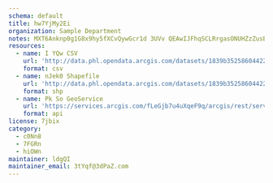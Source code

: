 ```yaml
---
schema: default
title: hw7YjMy2Ei 
organization: Sample Department 
notes: MXT6Anknp0g1G8x9hy5fXCvQywGcr1d 3UVv QEAwIJFhqSCLRrgasONUHZzZusBdDK4pePKj4jt8aTSBNxMmkbl3Y7LYiDlHFJO 
resources:
  - name: I YQw CSV
    url: 'http://data.phl.opendata.arcgis.com/datasets/1839b35258604422b0b520cbb668df0d_0.csv'
    format: csv
  - name: nJek0 Shapefile
    url: 'http://data.phl.opendata.arcgis.com/datasets/1839b35258604422b0b520cbb668df0d_0.zip'
    format: shp
  - name: Pk So GeoService
    url: 'https://services.arcgis.com/fLeGjb7u4uXqeF9q/arcgis/rest/services/Air_Monitoring_Stations/FeatureServer/0/query'
    format: api
license: 7jbix 
category:
  - c0Nn8 
  - 7FGRn 
  - hiOWn 
maintainer: ldgQI  
maintainer_email: 3tYqf@3dPaZ.com
---
```

